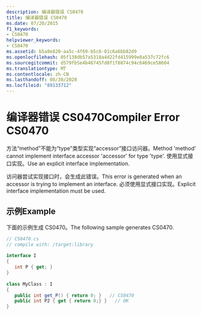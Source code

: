 ```yaml
---
description: 编译器错误 CS0470
title: 编译器错误 CS0470
ms.date: 07/20/2015
f1_keywords:
- CS0470
helpviewer_keywords:
- CS0470
ms.assetid: b5a8e820-aa5c-4f69-b5c6-01c6a6bb82d9
ms.openlocfilehash: 05f138db57a5318a4d22fd415999e8a537c72fc6
ms.sourcegitcommit: d579fb5e4b46745fd0f1f8874c94c6469ce58604
ms.translationtype: MT
ms.contentlocale: zh-CN
ms.lasthandoff: 08/30/2020
ms.locfileid: "89133712"
---
```

# <a name="compiler-error-cs0470"></a><span data-ttu-id="4b0c8-103">编译器错误 CS0470</span><span class="sxs-lookup"><span data-stu-id="4b0c8-103">Compiler Error CS0470</span></span>
<span data-ttu-id="4b0c8-104">方法“method”不能为“type”类型实现“accessor”接口访问器。</span><span class="sxs-lookup"><span data-stu-id="4b0c8-104">Method 'method' cannot implement interface accessor 'accessor' for type 'type'.</span></span> <span data-ttu-id="4b0c8-105">使用显式接口实现。</span><span class="sxs-lookup"><span data-stu-id="4b0c8-105">Use an explicit interface implementation.</span></span>  
  
 <span data-ttu-id="4b0c8-106">访问器尝试实现接口时，会生成此错误。</span><span class="sxs-lookup"><span data-stu-id="4b0c8-106">This error is generated when an accessor is trying to implement an interface.</span></span> <span data-ttu-id="4b0c8-107">必须使用显式接口实现。</span><span class="sxs-lookup"><span data-stu-id="4b0c8-107">Explicit interface implementation must be used.</span></span>  
  
## <a name="example"></a><span data-ttu-id="4b0c8-108">示例</span><span class="sxs-lookup"><span data-stu-id="4b0c8-108">Example</span></span>  
 <span data-ttu-id="4b0c8-109">下面的示例生成 CS0470。</span><span class="sxs-lookup"><span data-stu-id="4b0c8-109">The following sample generates CS0470.</span></span>  
  
```csharp  
// CS0470.cs  
// compile with: /target:library  
  
interface I  
{  
   int P { get; }  
}  
  
class MyClass : I  
{  
   public int get_P() { return 0; }   // CS0470  
   public int P2 { get { return 0;} }   // OK  
}  
```
